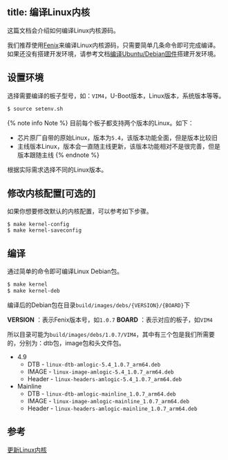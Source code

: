 title: 编译Linux内核
---

这篇文档会介绍如何编译Linux内核源码。

我们推荐使用[Fenix](https://github.com/khadas/fenix)来编译Linux内核源码，只需要简单几条命令即可完成编译。如果还没有搭建开发环境，请参考文档[编译Ubuntu/Debian固件](FenixScript.html)搭建开发环境。

## 设置环境

选择需要编译的板子型号，如：`VIM4`，U-Boot版本，Linux版本，系统版本等等。

```bash
$ source setenv.sh
```

{% note info Note %}
目前每个板子都支持两个版本的Linux。如下：
* 芯片原厂自带的原始Linux，版本为`5.4`，该版本功能全面，但是版本比较旧
* 主线版本Linux，版本会一直随主线更新，该版本功能相对不是很完善，但是版本跟随主线
{% endnote %}

根据实际需求选择不同的Linux版本。

## 修改内核配置[**可选的**]

如果你想要修改默认的内核配置，可以参考如下步骤。

```
$ make kernel-config
$ make kernel-saveconfig
```

## 编译

通过简单的命令即可编译Linux Debian包。

```bash
$ make kernel
$ make kernel-deb
```

编译后的Debian包在目录`build/images/debs/{VERSION}/{BOARD}`下

**VERSION** ：表示Fenix版本号，如`1.0.7`
**BOARD** ：表示对应的板子，如`VIM4`

所以目录可能为`build/images/debs/1.0.7/VIM4`，其中有三个包是我们所需要的，分别为：dtb包，image包和头文件包。

* 4.9
  * DTB - `linux-dtb-amlogic-5.4_1.0.7_arm64.deb`
  * IMAGE - `linux-image-amlogic-5.4_1.0.7_arm64.deb`
  * Header - `linux-headers-amlogic-5.4_1.0.7_arm64.deb`
* Mainline
  * DTB - `linux-dtb-amlogic-mainline_1.0.7_arm64.deb`
  * IMAGE - `linux-image-amlogic-mainline_1.0.7_arm64.deb`
  * Header - `linux-headers-amlogic-mainline_1.0.7_arm64.deb`


## 参考
[更新Linux内核](UpgradeLinuxKernel.html)
